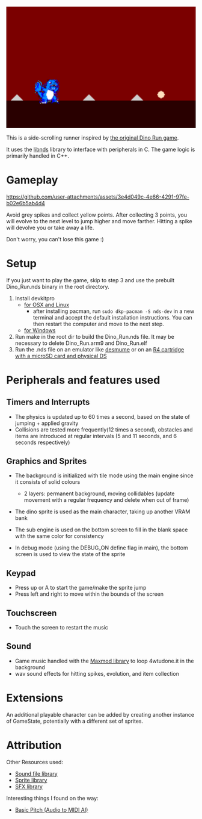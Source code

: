 ![game_preview](emulator_screenshot.png)

This is a side-scrolling runner inspired by [the original Dino Run game](https://en.wikipedia.org/wiki/Dino_Run).

It uses the [libnds](https://github.com/devkitPro/libnds) library to interface with peripherals in C. The game logic is primarily handled in C++.


# Gameplay

https://github.com/user-attachments/assets/3e4d049c-4e66-4291-97fe-b02e6b5ab4d4

Avoid grey spikes and collect yellow points. After collecting 3 points, you will evolve to the next level to jump higher and move farther. Hitting a spike will devolve you or take away a life.

Don't worry, you can't lose this game :)

# Setup

If you just want to play the game, skip to step 3 and use the prebuilt Dino_Run.nds binary in the root directory.

1. Install devkitpro
    - [for OSX and Linux](https://github.com/devkitPro/pacman/releases)
        - after installing pacman, run `sudo dkp-pacman -S nds-dev` in a new terminal and accept the default installation instructions. You can then restart the computer and move to the next step.
    - [for Windows](https://github.com/devkitPro/installer/releases/tag/v3.0.3)
2. Run make in the root dir to build the Dino_Run.nds file. It may be necessary to delete Dino_Run.arm9 and Dino_Run.elf
3. Run the .nds file on an emulator like [desmume](https://desmume.org/download/) or on an [R4 cartridge with a microSD card and physical DS](https://en.wikipedia.org/wiki/R4_cartridge)
# Peripherals and features used

## Timers and Interrupts
- The physics is updated up to 60 times a second, based on the state of jumping + applied gravity
- Collisions are tested more frequently(12 times a second), obstacles and items are introduced at regular intervals (5 and 11 seconds, and 6 seconds respectively)

## Graphics and Sprites
- The background is initialized with tile mode using the main engine since it consists of solid colours
    - 2 layers: permanent background, moving collidables (update movement with a regular frequency and delete when out of frame)
- The dino sprite is used as the main character, taking up another VRAM bank
- The sub engine is used on the bottom screen to fill in the blank space with the same color for consistency

- In debug mode (using the DEBUG_ON define flag in main), the bottom screen is used to view the state of the sprite

## Keypad
- Press up or A to start the game/make the sprite jump
- Press left and right to move within the bounds of the screen

## Touchscreen
- Touch the screen to restart the music

## Sound
- Game music handled with the [Maxmod library](https://maxmod.devkitpro.org/) to loop 4wtudone.it in the background
- wav sound effects for hitting spikes, evolution, and item collection

# Extensions
An additional playable character can be added by creating another instance of GameState, potentially with a different set of sprites.

# Attribution

Other Resources used:
- [Sound file library](https://modarchive.org/index.php?request=view_by_moduleid&query=61361)
- [Sprite library](https://play.pokemonshowdown.com/sprites/gen1/)
- [SFX library](https://www.wavsource.com/sfx/sfx.htm)

Interesting things I found on the way:
- [Basic Pitch (Audio to MIDI AI)](https://basicpitch.spotify.com/)
